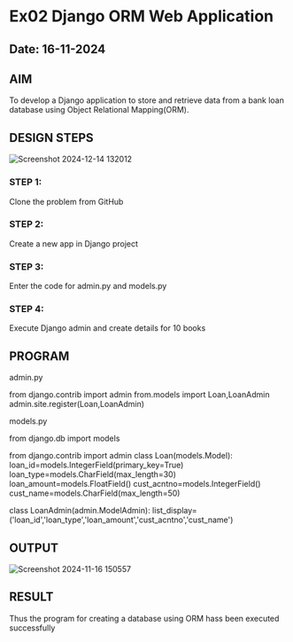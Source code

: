 # Ex02 Django ORM Web Application
## Date: 16-11-2024

## AIM
To develop a Django application to store and retrieve data from a bank loan database using Object Relational Mapping(ORM).



## DESIGN STEPS
![Screenshot 2024-12-14 132012](https://github.com/user-attachments/assets/319ebca7-53fb-4506-a617-551c364ab357)

### STEP 1:
Clone the problem from GitHub

### STEP 2:
Create a new app in Django project

### STEP 3:
Enter the code for admin.py and models.py

### STEP 4:
Execute Django admin and create details for 10 books

## PROGRAM

admin.py

from django.contrib import admin
from.models import Loan,LoanAdmin
admin.site.register(Loan,LoanAdmin)

models.py

from django.db import models

from django.contrib import admin
class Loan(models.Model):
   loan_id=models.IntegerField(primary_key=True)
   loan_type=models.CharField(max_length=30)
   loan_amount=models.FloatField()
   cust_acntno=models.IntegerField()
   cust_name=models.CharField(max_length=50)

class LoanAdmin(admin.ModelAdmin):
  list_display=('loan_id','loan_type','loan_amount','cust_acntno','cust_name')  



## OUTPUT
![Screenshot 2024-11-16 150557](https://github.com/user-attachments/assets/2774e950-25a1-4ab4-a1a6-39b81ae89f99)

## RESULT
Thus the program for creating a database using ORM hass been executed successfully
